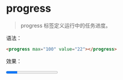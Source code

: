 # progress

> progress 标签定义运行中的任务进度。

语法：

```html
<progress max="100" value="22"></progress>
```

效果：

<progress max="100" value="22"></progress>